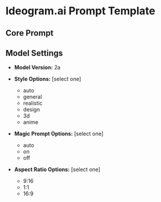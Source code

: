 # Ideogram.ai Prompt Template

## Core Prompt

## Model Settings
- **Model Version:** 2a
- **Style Options:** [select one]
  - auto
  - general
  - realistic
  - design
  - 3d
  - anime

- **Magic Prompt Options:** [select one]
  - auto
  - on
  - off

- **Aspect Ratio Options:** [select one]
  - 9:16
  - 1:1
  - 16:9
